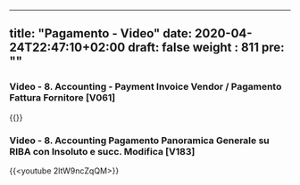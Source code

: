  ---
title: "Pagamento - Video"
date: 2020-04-24T22:47:10+02:00
draft: false
weight : 811
pre: "<b></b>"
---

### Video - 8. Accounting - Payment Invoice Vendor / Pagamento Fattura Fornitore [V061]
{{<youtube ww93dYZKZA0>}}

### Video - 8. Accounting Pagamento Panoramica Generale su RIBA con Insoluto e succ. Modifica [V183]
{{<youtube 2ltW9ncZqQM>}}
